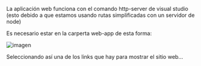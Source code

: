 La aplicación web funciona con el comando http-server de visual studio (esto debido a que estamos usando rutas simplificadas con un servidor de node)

Es necesario estar en la carperta web-app de esta forma:

![imagen](https://github.com/user-attachments/assets/4099cb6f-ce9e-430b-bde8-6669516e925d)


Seleccionando así una de los links que hay para mostrar el sitio web...
